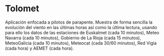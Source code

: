 # Tolomet
Aplicación enfocada a pilotos de parapente. Muestra de forma sencilla la evolución del viento en las últimas horas así como la última lectura, usando para ello los datos de las estaciones de Euskalmet (cada 10 minutos), Meteo Navarra (cada 10 minutos), Gobierno de La Rioja (cada 15 minutos), MeteoGalicia (cada 10 minutos), Meteocat (cada 30/60 minutos), Red Vigía (cada hora) y AEMET (cada hora).
